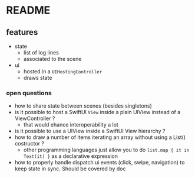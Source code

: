 #  README

## features

- state 
    - list of log lines
    - associated to the scene
- ui
    - hosted in a `UIHostingController`
    - draws state

### open questions

- how to share state between scenes (besides singletons)
- is it possible to host a SwiftUI `View` inside a plain UIView instead of a ViewController ?
    - that would ehance interoperability a lot
- is it possible to use a UIView inside a SwiftUI View hierarchy ?
- how to draw a number of items iterating an array without using a List() costructor ?
    - other programming languages just allow you to do `list.map { it in Text(it) }` as a declarative expression
- how to properly handle dispatch ui events (click, swipe, navigation) to keep state in sync. Should be covered by doc
